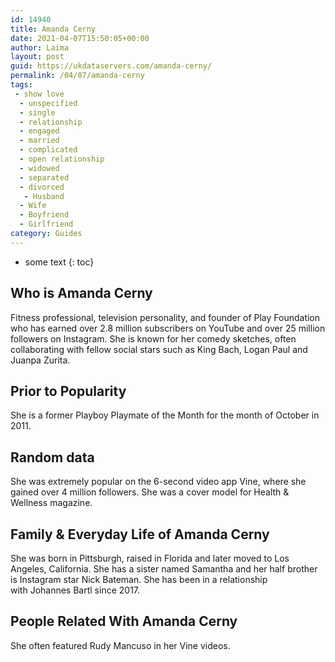 ```yaml
---
id: 14940
title: Amanda Cerny
date: 2021-04-07T15:50:05+00:00
author: Laima
layout: post
guid: https://ukdataservers.com/amanda-cerny/
permalink: /04/07/amanda-cerny
tags:
 - show love
  - unspecified
  - single
  - relationship
  - engaged
  - married
  - complicated
  - open relationship
  - widowed
  - separated
  - divorced
   - Husband
  - Wife
  - Boyfriend
  - Girlfriend
category: Guides
---
```


* some text
{: toc}


## Who is Amanda Cerny
                  
                  
                  
Fitness professional, television personality, and founder of Play Foundation who has earned over 2.8 million subscribers on YouTube and over 25 million followers on Instagram. She is known for her comedy sketches, often collaborating with fellow social stars such as King Bach, Logan Paul and Juanpa Zurita. 
                  
              
            
              
            
                
                
                
## Prior to Popularity
                  
                  
                  
She is a former Playboy Playmate of the Month for the month of October in 2011.
                  
              
            
              
            
                
                
                
## Random data
                  
                  
                  
She was extremely popular on the 6-second video app Vine, where she gained over 4 million followers. She was a cover model for Health & Wellness magazine.
                  
              
            
              
            
                
                
                
## Family & Everyday Life of Amanda Cerny
                  
                  
                  
She was born in Pittsburgh, raised in Florida and later moved to Los Angeles, California. She has a sister named Samantha and her half brother is Instagram star Nick Bateman. She has been in a relationship with Johannes Bartl since 2017.
                  
              
            
              
            
                
                
                
## People Related With Amanda Cerny
                  
                  
                  
She often featured Rudy Mancuso in her Vine videos.
                  
              
            
              
            
                
              
            
              
              
            
            
              
            
          
          
          